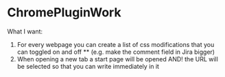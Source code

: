 # ChromePluginWork

What I want:
1. For every webpage you can create a list of css modifications that you can toggled on and off
** (e.g. make the comment field in Jira bigger)
2. When opening a new tab a start page will be opened AND! the URL will be selected so that you can write immediately in it
